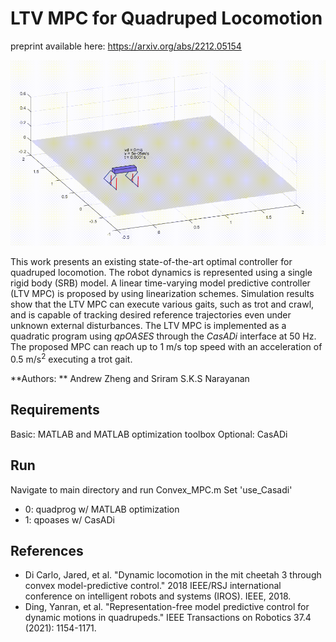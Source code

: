# LTV MPC for Quadruped Locomotion
preprint available here: https://arxiv.org/abs/2212.05154

![Quadruped Trotting](gif/edited_states_turn_trot.gif)


This work presents an existing state-of-the-art optimal controller for quadruped locomotion. The robot dynamics is represented using a single rigid body (SRB) model. A linear time-varying model predictive controller (LTV MPC) is proposed by using linearization schemes. Simulation results show that the LTV MPC can execute various gaits, such as trot and crawl, and is capable of tracking desired reference trajectories even under unknown external disturbances. The LTV MPC is implemented as a quadratic program using $qpOASES$ through the $CasADi$ interface at 50 Hz. The proposed MPC can reach up to 1 m/s top speed with an acceleration of 0.5 m/s$^2$ executing a trot gait. 

**Authors: ** Andrew Zheng and Sriram S.K.S Narayanan

## Requirements
Basic: MATLAB and MATLAB optimization toolbox
Optional: CasADi


## Run
Navigate to main directory and run Convex_MPC.m
Set 'use_Casadi'
- 0: quadprog w/ MATLAB optimization
- 1: qpoases w/ CasADi


## References
- Di Carlo, Jared, et al. "Dynamic locomotion in the mit cheetah 3 through convex model-predictive control." 2018 IEEE/RSJ international conference on intelligent robots and systems (IROS). IEEE, 2018.
- Ding, Yanran, et al. "Representation-free model predictive control for dynamic motions in quadrupeds." IEEE Transactions on Robotics 37.4 (2021): 1154-1171.

